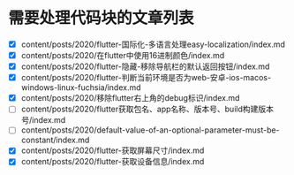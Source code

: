 # 需要处理代码块的文章列表

- [x] content/posts/2020/flutter-国际化-多语言处理easy-localization/index.md
- [x] content/posts/2020/在flutter中使用16进制颜色/index.md
- [x] content/posts/2020/flutter-隐藏-移除导航栏的默认返回按钮/index.md
- [x] content/posts/2020/flutter-判断当前环境是否为web-安卓-ios-macos-windows-linux-fuchsia/index.md
- [x] content/posts/2020/移除flutter右上角的debug标识/index.md
- [ ] content/posts/2020/flutter获取包名、app名称、版本号、build构建版本号/index.md
- [ ] content/posts/2020/default-value-of-an-optional-parameter-must-be-constant/index.md
- [x] content/posts/2020/flutter-获取屏幕尺寸/index.md
- [x] content/posts/2020/flutter-获取设备信息/index.md
